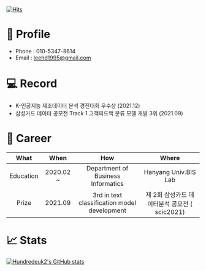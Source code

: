 [![Hits](https://hits.seeyoufarm.com/api/count/incr/badge.svg?url=https%3A%2F%2Fgithub.com%2Fhundredeuk2&count_bg=%2379C83D&title_bg=%23555555&icon=trustpilot.svg&icon_color=%23FF0000&title=hits&edge_flat=false)](https://hits.seeyoufarm.com)

# :wave: Profile
* Phone : 010-5347-8614
* Email : leehd1995@gmail.com

# :computer: Record

* K-인공지능 제조데이터 분석 경진대회 우수상 (2021.12)
* 삼성카드 데이터 공모전 Track 1 고객피드백 분류 모델 개발 3위 (2021.09)


# :page_facing_up: Career
|    What   |    When   |                 How               |         Where        |
|:---------:|:---------:|:----------------------------------:|:--------------------:|
| Education | 2020.02 ~ | Department of Business Informatics | Hanyang Univ.BIS Lab |
| Prize     | 2021.09   | 3rd in text classification model development | 제 2회 삼성카드 데이터분석 공모전 ( scic2021) |

# :chart_with_upwards_trend: Stats
[![Hundredeuk2's GitHub stats](https://github-readme-stats.vercel.app/api?username=hundredeuk2)](https://github.com/anuraghazra/github-readme-stats)
